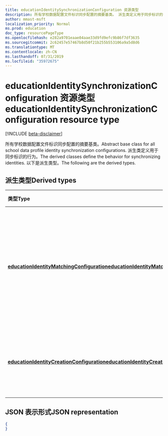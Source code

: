 ```yaml
---
title: educationIdentitySynchronizationConfiguration 资源类型
description: 所有学校数据配置文件标识同步配置的摘要基类。 派生类定义用于同步标识的行为。 以下是派生类型。
author: mmast-msft
localization_priority: Normal
ms.prod: education
doc_type: resourcePageType
ms.openlocfilehash: e282a9701eaae04aae33d9fd9efc9b86f7df3635
ms.sourcegitcommit: 2c62457e57467b8d50f21b255b553106a9a5d8d6
ms.translationtype: MT
ms.contentlocale: zh-CN
ms.lasthandoff: 07/31/2019
ms.locfileid: "35972675"
---
```

# <a name="educationidentitysynchronizationconfiguration-resource-type"></a><span data-ttu-id="e9f07-105">educationIdentitySynchronizationConfiguration 资源类型</span><span class="sxs-lookup"><span data-stu-id="e9f07-105">educationIdentitySynchronizationConfiguration resource type</span></span>

[!INCLUDE [beta-disclaimer](../../includes/beta-disclaimer.md)]

<span data-ttu-id="e9f07-106">所有学校数据配置文件标识同步配置的摘要基类。</span><span class="sxs-lookup"><span data-stu-id="e9f07-106">Abstract base class for all school data profile identity synchronization configurations.</span></span> <span data-ttu-id="e9f07-107">派生类定义用于同步标识的行为。</span><span class="sxs-lookup"><span data-stu-id="e9f07-107">The derived classes define the behavior for synchronizing identities.</span></span> <span data-ttu-id="e9f07-108">以下是派生类型。</span><span class="sxs-lookup"><span data-stu-id="e9f07-108">The following are the derived types.</span></span>

## <a name="derived-types"></a><span data-ttu-id="e9f07-109">派生类型</span><span class="sxs-lookup"><span data-stu-id="e9f07-109">Derived types</span></span>
| <span data-ttu-id="e9f07-110">类型</span><span class="sxs-lookup"><span data-stu-id="e9f07-110">Type</span></span> | <span data-ttu-id="e9f07-111">说明</span><span class="sxs-lookup"><span data-stu-id="e9f07-111">Description</span></span> |
|:-|:-|
| [<span data-ttu-id="e9f07-112">**educationIdentityMatchingConfiguration**</span><span class="sxs-lookup"><span data-stu-id="e9f07-112">**educationIdentityMatchingConfiguration**</span></span>](educationidentitymatchingconfiguration.md) | <span data-ttu-id="e9f07-113">使用此类型可匹配 Azure Active Directory (Azure AD) 中的现有用户帐户。</span><span class="sxs-lookup"><span data-stu-id="e9f07-113">Use this type to match existing user accounts in Azure Active Directory (Azure AD).</span></span> |
| [<span data-ttu-id="e9f07-114">**educationIdentityCreationConfiguration**</span><span class="sxs-lookup"><span data-stu-id="e9f07-114">**educationIdentityCreationConfiguration**</span></span>](educationidentitycreationconfiguration.md) | <span data-ttu-id="e9f07-115">使用此类型在 Azure AD 中创建新用户帐户。</span><span class="sxs-lookup"><span data-stu-id="e9f07-115">Use this type to create new user accounts in Azure AD.</span></span> |

## <a name="json-representation"></a><span data-ttu-id="e9f07-116">JSON 表示形式</span><span class="sxs-lookup"><span data-stu-id="e9f07-116">JSON representation</span></span>
<!-- {
  "blockType": "resource",
   "isAbstract":true,
  "optionalProperties": [

  ],
  "@odata.type": "microsoft.graph.educationIdentitySynchronizationConfiguration"
}-->

```json
{
}
```

